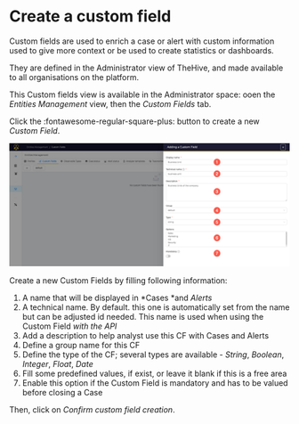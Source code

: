 # Create a custom field

Custom fields are used to enrich a case or alert with custom information used to give more context or be used to create statistics or dashboards.

They are defined in the Administrator view of TheHive, and made available to all organisations on the platform.

This Custom fields view is available in the Administrator space: ooen the *Entities Management* view, then the *Custom Fields* tab.

Click the :fontawesome-regular-square-plus: button to create a new *Custom Field*.

![](../images/administration-guides/custom-fields-1.png)

Create a new Custom Fields by filling following information: 

1. A name that will be displayed in *Cases *and *Alerts*
2. A technical name. By default. this one is automatically set from the name but can be adjusted id needed. This name is used when using the Custom Field *with the API*
3. Add a description to help analyst use this CF with Cases and Alerts
4. Define a group name for this CF
5. Define the type of the CF; several types are available - *String*, *Boolean*, *Integer*, *Float*, *Date*
6. Fill some predefined values, if exist, or leave it blank if this is a free area
7. Enable this option if the Custom Field is mandatory and has to be valued before closing a Case

Then, click on *Confirm custom field creation*.